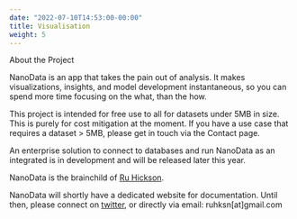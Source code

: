 ```yaml
---
date: "2022-07-10T14:53:00-00:00"
title: Visualisation
weight: 5
---
```


About the Project

NanoData is an app that takes the pain out of analysis. It makes visualizations, insights, and model development instantaneous, so you can spend more time focusing on the what, than the how.

This project is intended for free use to all for datasets under 5MB in size. This is purely for cost mitigation at the moment. If you have a use case that requires a dataset > 5MB, please get in touch via the Contact page.

An enterprise solution to connect to databases and run NanoData as an integrated is in development and will be released later this year.

NanoData is the brainchild of [Ru Hickson](https://linkedin.com/in/ruhickson).

NanoData will shortly have a dedicated website for documentation. Until then, please connect on [twitter](https://www.twitter.com/nano_data), or directly via email: ruhksn[at]gmail.com